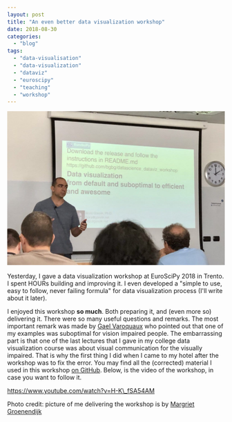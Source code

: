 ```yaml
---
layout: post
title: "An even better data visualization workshop"
date: 2018-08-30
categories: 
  - "blog"
tags: 
  - "data-visualisation"
  - "data-visualization"
  - "dataviz"
  - "euroscipy"
  - "teaching"
  - "workshop"
---
```


![Boris Gorelik teaching in front of an audience.](/assets/images/2018/08/me-at-euroscipy.jpeg?w=2048)

Yesterday, I gave a data visualization workshop at EuroSciPy 2018 in Trento. I spent HOURs building and improving it. I even developed a "simple to use, easy to follow, never failing formula" for data visualization process (I'll write about it later).

I enjoyed this workshop **so much**. Both preparing it, and (even more so) delivering it. There were so many useful questions and remarks. The most important remark was made by [Gael Varoquaux](http://gael-varoquaux.info/) who pointed out that one of my examples was suboptimal for vision impaired people. The embarrassing part is that one of the last lectures that I gave in my college data visualization course was about visual communication for the visually impaired. That is why the first thing I did when I came to my hotel after the workshop was to fix the error. You may find all the (corrected) material I used in this workshop [on GitHub](https://github.com/bgbg/datascience_dataviz_workshop/releases/tag/20180828-euroscipy2018-fix). Below, is the video of the workshop, in case you want to follow it.

 

https://www.youtube.com/watch?v=H-K\_fSA54AM

 

 

Photo credit: picture of me delivering the workshop is by [Margriet Groenendijk](https://twitter.com/MargrietGr)
